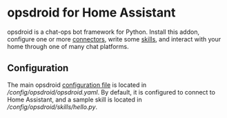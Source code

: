 # opsdroid for Home Assistant

opsdroid is a chat-ops bot framework for Python. Install this addon, configure one or more [connectors](https://docs.opsdroid.dev/en/stable/connectors/index.html), write some [skills](https://docs.opsdroid.dev/en/stable/skills/index.html), and interact with your home through one of many chat platforms.

## Configuration

The main opsdroid [configuration file](https://docs.opsdroid.dev/en/latest/configuration.html) is located in _/config/opsdroid/opsdroid.yaml_. By default, it is configured to connect to Home Assistant, and a sample skill is located in _/config/opsdroid/skills/hello.py_.